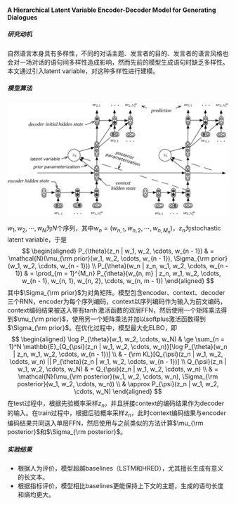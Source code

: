 #### A Hierarchical Latent Variable Encoder-Decoder Model for Generating Dialogues

##### 研究动机

自然语言本身具有多样性，不同的对话主题、发言者的目的、发言者的语言风格也会对一场对话的语句间多样性造成影响，然而先前的模型生成语句时缺乏多样性。本文通过引入latent variable，对这种多样性进行建模。

##### 模型算法

![model](asset/model.png)

$w_1, w_2, \cdots, w_N$为$N$个序列，其中$w_n = (w_{n, 1}, w_{n, 2}, \cdots, w_{n, M_n})$，$z_n$为stochastic latent variable，于是
$$
\begin{aligned}
P_{\theta}(z_n | w_1, w_2, \cdots, w_{n - 1}) & = \mathcal{N}(\mu_{\rm prior}(w_1, w_2, \cdots, w_{n - 1}), \Sigma_{\rm prior}(w_1, w_2, \cdots, w_{n - 1})) \\
P_{\theta}(w_n | z_n, w_1, w_2, \cdots, w_{n - 1}) & = \prod_{m = 1}^{M_n} P_{\theta}(w_{n, m} | z_n, w_1, w_2, \cdots, w_{n - 1}, w_{n, 1}, w_{n, 2}, \cdots, w_{n, m - 1})
\end{aligned}
$$
其中$\Sigma_{\rm prior}$为对角矩阵。模型包含encoder、context、decoder三个RNN，encoder为每个序列编码，context以序列编码作为输入为前文编码，context编码结果被送入带有$\tanh$激活函数的双层FFN，然后使用一个矩阵乘法得到$\mu_{\rm prior}$，使用另一个矩阵乘法并加以softplus激活函数得到$\Sigma_{\rm prior}$。在优化过程中，模型最大化ELBO，即
$$
\begin{aligned}
\log P_{\theta}(w_1, w_2, \cdots, w_N) & \ge \sum_{n = 1}^N \mathbb{E}_{Q_{\psi}(z_n | w_1, w_2, \cdots, w_n)}[\log P_{\theta}(w_n | z_n, w_1, w_2, \cdots, w_{n - 1})] \\
& - {\rm KL}[Q_{\psi}(z_n | w_1, w_2, \cdots, w_n) || P_{\theta}(z_n | w_1, w_2, \cdots, w_{n - 1})] \\
Q_{\psi}(z_n | w_1, w_2, \cdots, w_N) & = Q_{\psi}(z_n | w_1, w_2, \cdots, w_n) \\
& = \mathcal{N}(\mu_{\rm posterior}(w_1, w_2, \cdots, w_n), \Sigma_{\rm posterior}(w_1, w_2, \cdots, w_n)) \\
& \approx P_{\psi}(z_n | w_1, w_2, \cdots, w_N)
\end{aligned}
$$
在test过程中，根据先验概率采样$z_n$，并且拼接context的编码结果作为decoder的输入。在train过程中，根据后验概率采样$z_n$，此时context编码结果与encoder编码结果共同送入单层FFN，然后使用与之前类似的方法计算$\mu_{\rm posterior}$和$\Sigma_{\rm posterior}$。

##### 实验结果

* 根据人为评价，模型超越baselines（LSTM和HRED），尤其擅长生成有意义的长文本。
* 根据指标评价，模型相比baselines更能保持上下文的主题，生成的语句长度和熵均更大。
